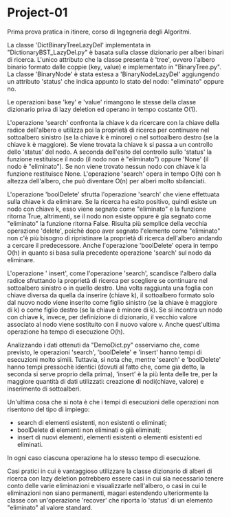 # Project-01
Prima prova pratica in itinere, corso di Ingegneria degli Algoritmi.

La classe 'DictBinaryTreeLazyDel' implementata in "DictionaryBST_LazyDel.py" è basata sulla classe dizionario 
per alberi binari di ricerca. L'unico attributo che la classe presenta è 'tree', ovvero l'albero binario
formato dalle coppie (key, value) e implementato in "BinaryTree.py". La classe 'BinaryNode' è stata estesa a 'BinaryNodeLazyDel' aggiungendo un attributo 'status' che indica appunto lo stato del nodo: "eliminato" oppure no.

Le operazioni base 'key' e 'value' rimangono le stesse della classe dizionario priva di lazy deletion ed operano in 
tempo costante O(1).

L'operazione 'search' confronta la chiave k da ricercare con la chiave della radice dell'albero e utilizza poi la 
proprietà di ricerca per continuare nel sottoalbero sinistro (se la chiave k è minore) o nel sottoalbero destro
(se la chiave k è maggiore). Se viene trovata la chiave k si passa a un controllo dello 'status' del nodo.
A seconda dell'esito del controllo sullo 'status' la funzione restituisce il nodo (il nodo non è "eliminato") oppure 'None' (il nodo è "eliminato"). Se non viene trovato nessun nodo con chiave k la funzione restituisce None.
L'operazione 'search' opera in tempo O(h) con h altezza dell'albero, che può diventare O(n) per alberi molto sbilanciati.

L'operazione 'boolDelete' sfrutta l'operazione 'search' che viene effettuata sulla chiave k da eliminare.
Se la ricerca ha esito positivo, quindi esiste un nodo con chiave k, esso viene segnato come "eliminato" e la funzione 
ritorna True, altrimenti, se il nodo non esiste oppure è gia segnato come "eliminato" la funzione ritorna False.
Risulta più semplice della vecchia operazione 'delete', poichè dopo aver segnato l'elemento come "eliminato" non c'è più bisogno di ripristinare la proprietà di ricerca dell'albero andando a cercare il predecessore. Anche l'operazione 'boolDelete' opera in tempo O(h) in quanto si basa sulla precedente operazione 'search' sul nodo da eliminare.

L'operazione ' insert', come l'operazione 'search', scandisce l'albero dalla radice sfruttando la proprietà di ricerca
per scegliere se continuare nel sottoalbero sinistro o in quello destro. Una volta raggiunta una foglia con chiave diversa 
da quella da inserire (chiave k), il sottoalbero formato solo dal nuovo nodo viene inserito come figlio sinistro 
(se la chiave è maggiore di k) o come figlio destro (se la chiave è minore di k). Se si incontra un nodo con chiave k, invece,
per definizione di dizionario, il vecchio valore associato al nodo viene sostituito con il nuovo valore v.
Anche quest'ultima operazione ha tempo di esecuzione O(h).

Analizzando i dati ottenuti da "DemoDict.py" osserviamo che, come previsto, le operazioni 'search', 'boolDelete' e 'insert'
hanno tempi di esecuzioni molto simili. Tuttavia, si nota che, mentre 'search' e 'boolDelete' hanno tempi pressochè identici
(dovuti al fatto che, come gia detto, la seconda si serve proprio della prima), 'insert' è la più lenta delle tre, per la 
maggiore quantità di dati utilizzati: creazione di nodi(chiave, valore) e inserimento di sottoalberi.

Un'ultima cosa che si nota è che i tempi di esecuzioni delle operazioni non risentono del tipo di impiego:
- search di elementi esistenti, non esistenti o eliminati;
- boolDelete di elementi non eliminati o già eliminati;
- insert di nuovi elementi, elementi esistenti o elementi esistenti ed eliminati.

In ogni caso ciascuna operazione ha lo stesso tempo di esecuzione.

Casi pratici in cui è vantaggioso utilizzare la classe dizionario di alberi di ricerca con lazy deletion potrebbero essere
casi in cui sia necessario tenere conto delle varie eliminazioni e visualizzarle nell'albero, o casi in cui le eliminazioni 
non siano permanenti, magari estendendo ulteriormente la classe con un'operazione 'recover' che riporta lo 'status' di un 
elemento "eliminato" al valore standard.
